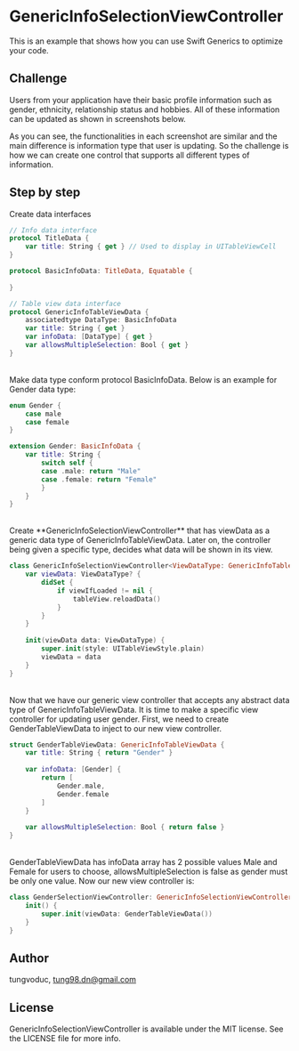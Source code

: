 # GenericInfoSelectionViewController
This is an example that shows how you can use Swift Generics to optimize your code.

## Challenge
Users from your application have their basic profile information such as gender, ethnicity, relationship status and hobbies. All of these information can be updated as shown in screenshots below.

As you can see, the functionalities in each screenshot are similar and the main difference is information type that user is updating.
So the challenge is how we can create one control that supports all different types of information.


## Step by step
Create data interfaces

```swift
// Info data interface
protocol TitleData {
    var title: String { get } // Used to display in UITableViewCell
}

protocol BasicInfoData: TitleData, Equatable {
    
}
```

```swift
// Table view data interface
protocol GenericInfoTableViewData {
    associatedtype DataType: BasicInfoData
    var title: String { get }
    var infoData: [DataType] { get }
    var allowsMultipleSelection: Bool { get }
}
```

<br/>
Make data type conform protocol BasicInfoData. Below is an example for Gender data type:

```swift
enum Gender {
    case male
    case female
}

extension Gender: BasicInfoData {
    var title: String {
        switch self {
        case .male: return "Male"
        case .female: return "Female"
        }
    }
}
```

<br/>
Create **GenericInfoSelectionViewController** that has viewData as a generic data type of GenericInfoTableViewData. Later on, the controller being given a specific type, decides what data will be shown in its view. 

```swift
class GenericInfoSelectionViewController<ViewDataType: GenericInfoTableViewData>: UITableViewController {
    var viewData: ViewDataType? {
        didSet {
            if viewIfLoaded != nil {
                tableView.reloadData()
            }
        }
    }
    
    init(viewData data: ViewDataType) {
        super.init(style: UITableViewStyle.plain)
        viewData = data
    }
}
```

<br/>
Now that we have our generic view controller that accepts any abstract data type of GenericInfoTableViewData. It is time to make a specific view controller for updating user gender. First, we need to create GenderTableViewData to inject to our new view controller.

```swift
struct GenderTableViewData: GenericInfoTableViewData {
    var title: String { return "Gender" }
    
    var infoData: [Gender] {
        return [
            Gender.male,
            Gender.female
        ]
    }
    
    var allowsMultipleSelection: Bool { return false }
}
```

<br/>
GenderTableViewData has infoData array has 2 possible values Male and Female for users to choose, allowsMultipleSelection is false as gender must be only one value.
Now our new view controller is:

```swift
class GenderSelectionViewController: GenericInfoSelectionViewController<GenderTableViewData> {
    init() {
        super.init(viewData: GenderTableViewData())
    }
}
```

## Author

tungvoduc, tung98.dn@gmail.com

## License

GenericInfoSelectionViewController is available under the MIT license. See the LICENSE file for more info.
